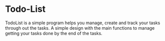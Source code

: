 # Todo-List

TodoList is a simple program helps you manage, create and track your tasks through out the tasks. A simple design with the main functions to manage getting your tasks done by the end of the tasks.
